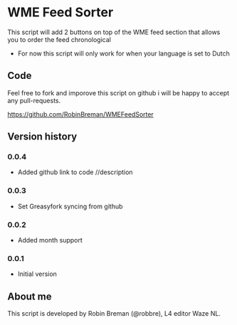 # WME Feed Sorter

This script will add 2 buttons on top of the WME feed section that allows you to order the feed chronological

* For now this script will only work for when your language is set to Dutch

## Code
Feel free to fork and imporove this script on github i will be happy to accept any pull-requests.

https://github.com/RobinBreman/WMEFeedSorter

## Version history

### 0.0.4
- Added github link to code //description

### 0.0.3
- Set Greasyfork syncing from github

### 0.0.2
- Added month support

### 0.0.1
- Initial version

## About me
This script is developed by Robin Breman (@robbre), L4 editor Waze NL.
